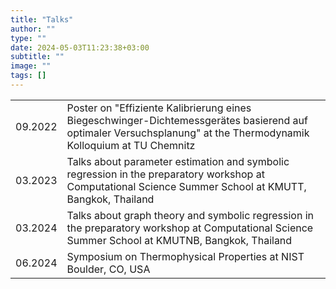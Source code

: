 ```yaml
---
title: "Talks"
author: ""
type: ""
date: 2024-05-03T11:23:38+03:00
subtitle: ""
image: ""
tags: []
---
```


|         |                                                                                                                                                                   |
|---------|--------------------------------------------------------------------------------                                                                                   |
| 09.2022 | Poster on "Effiziente Kalibrierung eines Biegeschwinger-Dichtemessgerätes basierend auf optimaler Versuchsplanung" at the Thermodynamik Kolloquium at TU Chemnitz |
| 03.2023 | Talks about parameter estimation and symbolic regression in the preparatory workshop at Computational Science Summer School at KMUTT, Bangkok, Thailand           |
| 03.2024 | Talks about graph theory and symbolic regression in the preparatory workshop at Computational Science Summer School at KMUTNB, Bangkok, Thailand                  |
| 06.2024 | Symposium on Thermophysical Properties at NIST Boulder, CO, USA                                                                                                   |
